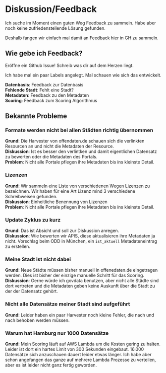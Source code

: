 # Diskussion/Feedback

Ich suche im Moment einen guten Weg Feedback zu sammeln. Habe aber noch keine zufriedenstellende Lösung gefunden. 

Deshalb fangen wir einfach mal damit an Feedback hier in GH zu sammeln.

## Wie gebe ich Feedback?

Eröffne ein Github Issue! Schreib was dir auf dem Herzen liegt. 

Ich habe mal ein paar Labels angelegt. 
Mal schauen wie sich das entwickelt.

__Datenbasis__: Feedback zur Datenbasis  
__Fehlende Stadt__: Fehlt eine Stadt?  
__Metadaten__: Feedback zu den Metadaten  
__Scoring__: Feedback zum Scoring Algorithmus  


## Bekannte Probleme

### Formate werden nicht bei allen Städten richtig übernommen
__Grund__: Die Harvester von offendaten.de schauen sich die verlinkten Resourcen an und nicht die Metadaten der Resource.  
__Diskussion__: Ist es besser den verlintken und damit eigentlichen Datensatz zu bewerten oder die Metadaten des Portals.  
__Problem__: Nicht alle Portale pflegen ihre Metadaten bis ins kleinste Detail.


### Lizenzen
__Grund__: Wir sammeln eine Liste von verschiedenen Wegen Lizenzen zu bezeichnen. Wir haben für eine Art Lizenz mind 3 verschiedene Schreibweisen gefunden.  
__Diskussion__: Einheitliche Benennung von Lizenzen  
__Problem__: Nicht alle Portale pflegen ihre Metadaten bis ins kleinste Detail.

### Update Zyklus zu kurz
__Grund__: Das ist Absicht und soll zur Diskussion anregen.  
__Diskussion__: Wie bewerten wir APIS, diese aktualisieren ihre Metadaten ja nicht. Vorschlag beim ODD in München, ein `ist_aktuell` Metadateneintrag zu erstellen.  

### Meine Stadt ist nicht dabei
__Grund__: Neue Städte müssen bisher manuell in offenedaten.de eingetragen werden. Dies ist bisher der einzige manuelle Schritt für das Scoring.  
__Diskussion__: Gerne würde ich govdata benutzen, aber nicht alle Städte sind dort vertreten und die Metadaten geben keine Auskunft über die Stadt zu der der Datensatz gehört.  

### Nicht alle Datensätze meiner Stadt sind aufgeführt
__Grund__: Leider haben ein paar Harvester noch kleine Fehler, die nach und nach behoben werden müssen.   

### Warum hat Hamburg nur 1000 Datensätze
__Grund__: Mein Scoring läuft auf AWS Lambda um die Kosten gering zu halten. Leider ist dort ein hartes Limit von 300 Sekunden eingebaut. 16.000 Datensätze sich anzuschauen dauert leider etwas länger. Ich habe aber schon angefangen das ganze auf mehrere Lambda Prozesse zu verteilen, aber es ist leider nicht ganz fertig geworden.    
